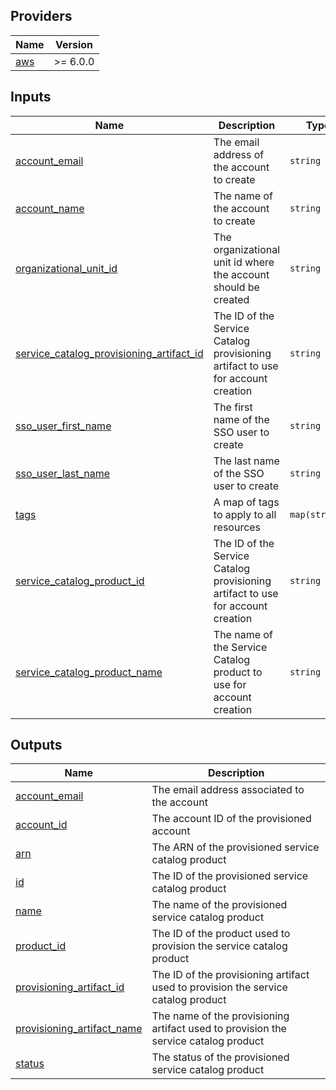 <!-- BEGIN_TF_DOCS -->
## Providers

| Name | Version |
|------|---------|
| <a name="provider_aws"></a> [aws](#provider\_aws) | >= 6.0.0 |

## Inputs

| Name | Description | Type | Default | Required |
|------|-------------|------|---------|:--------:|
| <a name="input_account_email"></a> [account\_email](#input\_account\_email) | The email address of the account to create | `string` | n/a | yes |
| <a name="input_account_name"></a> [account\_name](#input\_account\_name) | The name of the account to create | `string` | n/a | yes |
| <a name="input_organizational_unit_id"></a> [organizational\_unit\_id](#input\_organizational\_unit\_id) | The organizational unit id where the account should be created | `string` | n/a | yes |
| <a name="input_service_catalog_provisioning_artifact_id"></a> [service\_catalog\_provisioning\_artifact\_id](#input\_service\_catalog\_provisioning\_artifact\_id) | The ID of the Service Catalog provisioning artifact to use for account creation | `string` | n/a | yes |
| <a name="input_sso_user_first_name"></a> [sso\_user\_first\_name](#input\_sso\_user\_first\_name) | The first name of the SSO user to create | `string` | n/a | yes |
| <a name="input_sso_user_last_name"></a> [sso\_user\_last\_name](#input\_sso\_user\_last\_name) | The last name of the SSO user to create | `string` | n/a | yes |
| <a name="input_tags"></a> [tags](#input\_tags) | A map of tags to apply to all resources | `map(string)` | n/a | yes |
| <a name="input_service_catalog_product_id"></a> [service\_catalog\_product\_id](#input\_service\_catalog\_product\_id) | The ID of the Service Catalog provisioning artifact to use for account creation | `string` | `null` | no |
| <a name="input_service_catalog_product_name"></a> [service\_catalog\_product\_name](#input\_service\_catalog\_product\_name) | The name of the Service Catalog product to use for account creation | `string` | `null` | no |

## Outputs

| Name | Description |
|------|-------------|
| <a name="output_account_email"></a> [account\_email](#output\_account\_email) | The email address associated to the account |
| <a name="output_account_id"></a> [account\_id](#output\_account\_id) | The account ID of the provisioned account |
| <a name="output_arn"></a> [arn](#output\_arn) | The ARN of the provisioned service catalog product |
| <a name="output_id"></a> [id](#output\_id) | The ID of the provisioned service catalog product |
| <a name="output_name"></a> [name](#output\_name) | The name of the provisioned service catalog product |
| <a name="output_product_id"></a> [product\_id](#output\_product\_id) | The ID of the product used to provision the service catalog product |
| <a name="output_provisioning_artifact_id"></a> [provisioning\_artifact\_id](#output\_provisioning\_artifact\_id) | The ID of the provisioning artifact used to provision the service catalog product |
| <a name="output_provisioning_artifact_name"></a> [provisioning\_artifact\_name](#output\_provisioning\_artifact\_name) | The name of the provisioning artifact used to provision the service catalog product |
| <a name="output_status"></a> [status](#output\_status) | The status of the provisioned service catalog product |
<!-- END_TF_DOCS -->